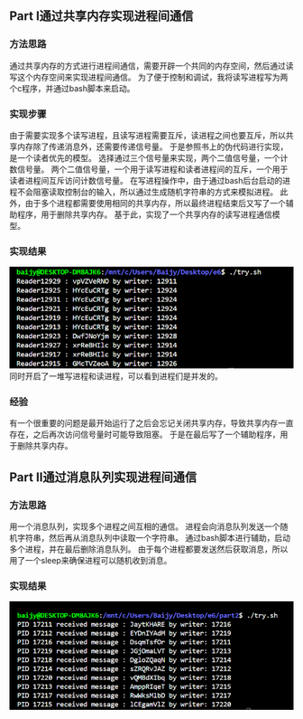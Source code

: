 ## Part Ⅰ通过共享内存实现进程间通信
### 方法思路
通过共享内存的方式进行进程间通信，需要开辟一个共同的内存空间，然后通过读写这个内存空间来实现进程间通信。
为了便于控制和调试，我将读写进程写为两个c程序，并通过bash脚本来启动。
### 实现步骤
由于需要实现多个读写进程，且读写进程需要互斥，读进程之间也要互斥，所以共享内存除了传递消息外，还需要传递信号量。
于是参照书上的伪代码进行实现，是一个读者优先的模型。
选择通过三个信号量来实现，两个二值信号量，一个计数信号量。
两个二值信号量，一个用于读写进程和读者进程间的互斥，一个用于读者进程间互斥访问计数信号量。
在写进程操作中，由于通过bash后台启动的进程不会阻塞读取控制台的输入，所以通过生成随机字符串的方式来模拟进程。
此外，由于多个进程都需要使用相同的共享内存，所以最终进程结束后又写了一个辅助程序，用于删除共享内存。
基于此，实现了一个共享内存的读写进程通信模型。
### 实现结果
![alt text](1715077769826.png)
同时开启了一堆写进程和读进程，可以看到进程们是并发的。
### 经验
有一个很重要的问题是最开始运行了之后会忘记关闭共享内存，导致共享内存一直存在，之后再次访问信号量时可能导致阻塞。
于是在最后写了一个辅助程序，用于删除共享内存。
## Part Ⅱ通过消息队列实现进程间通信
### 方法思路
用一个消息队列，实现多个进程之间互相的通信。
进程会向消息队列发送一个随机字符串，然后再从消息队列中读取一个字符串。
通过bash脚本进行辅助，启动多个进程，并在最后删除消息队列。
由于每个进程都要发送然后获取消息，所以用了一个sleep来确保进程可以随机收到消息。
### 实现结果
![alt text](1715078867839.png)
